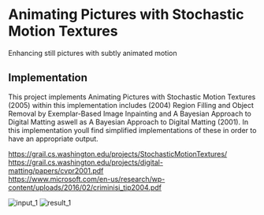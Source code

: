 # Animating Pictures with Stochastic Motion Textures
Enhancing still pictures with subtly animated motion

## Implementation
This project implements Animating Pictures with Stochastic Motion Textures (2005) within this implementation includes (2004) Region Filling and Object Removal by
Exemplar-Based Image Inpainting and A Bayesian Approach to Digital Matting aswell as A Bayesian Approach to Digital Matting (2001). In this implementation youll find simplified implementations of these in order to have an appropriate output.  

https://grail.cs.washington.edu/projects/StochasticMotionTextures/  
https://grail.cs.washington.edu/projects/digital-matting/papers/cvpr2001.pdf  
https://www.microsoft.com/en-us/research/wp-content/uploads/2016/02/criminisi_tip2004.pdf  
  
![input_1](https://user-images.githubusercontent.com/50963416/156674937-b94d0e7c-9bc3-4163-9b71-93ae0f335295.png)
![result_1](https://user-images.githubusercontent.com/50963416/156674947-33ec5ede-0c4d-4786-a9ea-79b56f67e8df.gif)
